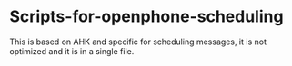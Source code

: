 # Scripts-for-openphone-scheduling
This is based on AHK and specific for scheduling messages, it is not optimized and it is in a single file.
